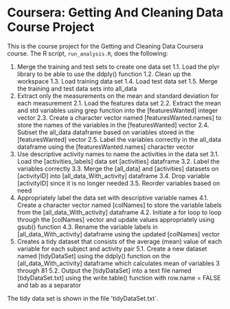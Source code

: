 # Coursera: Getting And Cleaning Data Course Project

This is the course project for the Getting and Cleaning Data Coursera course.
The R script, `run_analysis.R`, does the following:

1. Merge the training and test sets to create one data set
	1.1. Load the plyr library to be able to use the ddply() function
	1.2. Clean up the workspace
	1.3. Load training data set
	1.4. Load test data set
	1.5. Merge the training and test data sets into all_data
2. Extract only the measurements on the mean and standard deviation for each measurement
	2.1. Load the features data set
	2.2. Extract the mean and std variables using grep function into the [featuresWanted] integer vector
	2.3. Create a character vector named [featuresWanted.names] to store the names of the variables in the [featuresWanted] vector
	2.4. Subset the all_data dataframe based on variables stored in the [featuresWanted] vector
	2.5. Label the variables correctly in the all_data dataframe using the [featuresWanted.names] character vector
3. Use descriptive activity names to name the activities in the data set
	3.1. Load the [activities_labels] data set [activities] dataframe
	3.2. Label the variables correctly
	3.3. Merge the [all_data] and [activities] datasets on [activityID] into [all_data_With_activity] dataframe
	3.4. Drop variable [activityID] since it is no longer needed
	3.5. Reorder variables based on need
4. Appropriately label the data set with descriptive variable names
	4.1. Create a character vector named [colNames] to store the variable labels from the [all_data_With_activity] dataframe
	4.2. Initiate a for loop to loop through the [colNames] vector and update values appropriately using gsub() function
	4.3. Rename the variable labels in [all_data_With_activity] dataframe using the updated [colNames] vector
5. Creates a tidy dataset that consists of the average (mean) value of each variable for each subject and activity pair
	5.1. Create a new dataset named [tidyDataSet] using the ddply() function on the [all_data_With_activity] dataframe which calculates mean of variables 3 through 81
	5.2. Output the [tidyDataSet] into a text file named [tidyDataSet.txt] using the write.table() function with row.name = FALSE and tab as a separator

The tidy data set is shown in the file 'tidyDataSet.txt`.
